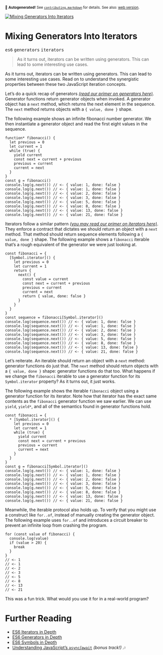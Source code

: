 <sub>&#x1F6A8; <strong>Autogenerated!</strong> See <a href="https://github.com/ponyfoo/articles/tree/noindex/contributing.markdown"><code>contributing.markdown</code></a> for details. See also: <a href="https://ponyfoo.com/articles/iterators-as-generators">web version</a>.</sub>

<a href="https://ponyfoo.com/articles/iterators-as-generators"><div><img src="https://i.imgur.com/YqpTJGF.jpg" alt="Mixing Generators Into Iterators"></div></a>

<h1>Mixing Generators Into Iterators</h1>

<p><kbd>es6</kbd> <kbd>generators</kbd> <kbd>iterators</kbd></p>

<blockquote><p>As it turns out, iterators can be written using generators. This can lead to some interesting use cases.</p>
</blockquote>

<div><p>As it turns out, iterators can be written using generators. This can lead to some interesting use cases. Read on to understand the synergistic properties between these two JavaScript iteration concepts.</p></div>

<blockquote></blockquote>

<div><p>Let&#x2019;s do a quick recap of generators <em><a href="https://ponyfoo.com/articles/es6-generators-in-depth" aria-label="ES6 Generators in Depth on Pony Foo">(read our primer on generators here)</a></em>. Generator functions return generator objects when invoked. A generator object has a <code class="md-code md-code-inline">next</code> method, which returns the next element in the sequence. The <code class="md-code md-code-inline">next</code> method returns objects with a <code class="md-code md-code-inline">{ value, done }</code> shape.</p> <p>The following example shows an infinite fibonacci number generator. We then instantiate a generator object and read the first eight values in the sequence.</p> <pre class="md-code-block"><code class="md-code md-lang-javascript"><span class="md-code-function"><span class="md-code-keyword">function</span>* <span class="md-code-title">fibonacci</span><span class="md-code-params">()</span> </span>{
  <span class="md-code-keyword">let</span> previous = <span class="md-code-number">0</span>
  <span class="md-code-keyword">let</span> current = <span class="md-code-number">1</span>
  <span class="md-code-keyword">while</span> (<span class="md-code-literal">true</span>) {
    <span class="md-code-keyword">yield</span> current
    <span class="md-code-keyword">const</span> next = current + previous
    previous = current
    current = next
  }
}
<span class="md-code-keyword">const</span> g = fibonacci()
<span class="md-code-built_in">console</span>.log(g.next()) <span class="md-code-comment">// &lt;- { value: 1, done: false }</span>
<span class="md-code-built_in">console</span>.log(g.next()) <span class="md-code-comment">// &lt;- { value: 1, done: false }</span>
<span class="md-code-built_in">console</span>.log(g.next()) <span class="md-code-comment">// &lt;- { value: 2, done: false }</span>
<span class="md-code-built_in">console</span>.log(g.next()) <span class="md-code-comment">// &lt;- { value: 3, done: false }</span>
<span class="md-code-built_in">console</span>.log(g.next()) <span class="md-code-comment">// &lt;- { value: 5, done: false }</span>
<span class="md-code-built_in">console</span>.log(g.next()) <span class="md-code-comment">// &lt;- { value: 8, done: false }</span>
<span class="md-code-built_in">console</span>.log(g.next()) <span class="md-code-comment">// &lt;- { value: 13, done: false }</span>
<span class="md-code-built_in">console</span>.log(g.next()) <span class="md-code-comment">// &lt;- { value: 21, done: false }</span>
</code></pre></div>

<div><p>Iterators follow a similar pattern <em><a href="https://ponyfoo.com/articles/es6-iterators-in-depth" aria-label="ES6 Iterators in Depth on Pony Foo">(you may read our primer on iterators here)</a></em>. They enforce a contract that dictates we should return an object with a <code class="md-code md-code-inline">next</code> method. That method should return sequence elements following a <code class="md-code md-code-inline">{ value, done }</code> shape. The following example shows a <code class="md-code md-code-inline">fibonacci</code> iterable that&#x2019;s a rough equivalent of the generator we were just looking at.</p> <pre class="md-code-block"><code class="md-code md-lang-javascript"><span class="md-code-keyword">const</span> fibonacci = {
  [Symbol.iterator]() {
    <span class="md-code-keyword">let</span> previous = <span class="md-code-number">0</span>
    <span class="md-code-keyword">let</span> current = <span class="md-code-number">1</span>
    <span class="md-code-keyword">return</span> {
      next() {
        <span class="md-code-keyword">const</span> value = current
        <span class="md-code-keyword">const</span> next = current + previous
        previous = current
        current = next
        <span class="md-code-keyword">return</span> { value, done: <span class="md-code-literal">false</span> }
      }
    }
  }
}
<span class="md-code-keyword">const</span> sequence = fibonacci[Symbol.iterator]()
<span class="md-code-built_in">console</span>.log(sequence.next()) <span class="md-code-comment">// &lt;- { value: 1, done: false }</span>
<span class="md-code-built_in">console</span>.log(sequence.next()) <span class="md-code-comment">// &lt;- { value: 1, done: false }</span>
<span class="md-code-built_in">console</span>.log(sequence.next()) <span class="md-code-comment">// &lt;- { value: 2, done: false }</span>
<span class="md-code-built_in">console</span>.log(sequence.next()) <span class="md-code-comment">// &lt;- { value: 3, done: false }</span>
<span class="md-code-built_in">console</span>.log(sequence.next()) <span class="md-code-comment">// &lt;- { value: 5, done: false }</span>
<span class="md-code-built_in">console</span>.log(sequence.next()) <span class="md-code-comment">// &lt;- { value: 8, done: false }</span>
<span class="md-code-built_in">console</span>.log(sequence.next()) <span class="md-code-comment">// &lt;- { value: 13, done: false }</span>
<span class="md-code-built_in">console</span>.log(sequence.next()) <span class="md-code-comment">// &lt;- { value: 21, done: false }</span>
</code></pre> <p>Let&#x2019;s reiterate. An iterable should return an object with a <code class="md-code md-code-inline">next</code> method: generator functions do just that. The <code class="md-code md-code-inline">next</code> method should return objects with a <code class="md-code md-code-inline">{ value, done }</code> shape: generator functions do that too. What happens if we change the <code class="md-code md-code-inline">fibonacci</code> iterable to use a generator function for its <code class="md-code md-code-inline">Symbol.iterator</code> property? As it turns out, it just works.</p> <p>The following example shows the iterable <code class="md-code md-code-inline">fibonacci</code> object using a generator function for its iterator. Note how that iterator has the exact same contents as the <code class="md-code md-code-inline">fibonacci</code> generator function we saw earlier. We can use <code class="md-code md-code-inline">yield</code>, <code class="md-code md-code-inline">yield*</code>, and all of the semantics found in generator functions hold.</p> <pre class="md-code-block"><code class="md-code md-lang-javascript"><span class="md-code-keyword">const</span> fibonacci = {
  * [Symbol.iterator]() {
    <span class="md-code-keyword">let</span> previous = <span class="md-code-number">0</span>
    <span class="md-code-keyword">let</span> current = <span class="md-code-number">1</span>
    <span class="md-code-keyword">while</span> (<span class="md-code-literal">true</span>) {
      <span class="md-code-keyword">yield</span> current
      <span class="md-code-keyword">const</span> next = current + previous
      previous = current
      current = next
    }
  }
}
<span class="md-code-keyword">const</span> g = fibonacci[Symbol.iterator]()
<span class="md-code-built_in">console</span>.log(g.next()) <span class="md-code-comment">// &lt;- { value: 1, done: false }</span>
<span class="md-code-built_in">console</span>.log(g.next()) <span class="md-code-comment">// &lt;- { value: 1, done: false }</span>
<span class="md-code-built_in">console</span>.log(g.next()) <span class="md-code-comment">// &lt;- { value: 2, done: false }</span>
<span class="md-code-built_in">console</span>.log(g.next()) <span class="md-code-comment">// &lt;- { value: 3, done: false }</span>
<span class="md-code-built_in">console</span>.log(g.next()) <span class="md-code-comment">// &lt;- { value: 5, done: false }</span>
<span class="md-code-built_in">console</span>.log(g.next()) <span class="md-code-comment">// &lt;- { value: 8, done: false }</span>
<span class="md-code-built_in">console</span>.log(g.next()) <span class="md-code-comment">// &lt;- { value: 13, done: false }</span>
<span class="md-code-built_in">console</span>.log(g.next()) <span class="md-code-comment">// &lt;- { value: 21, done: false }</span>
</code></pre> <p>Meanwhile, the iterable protocol also holds up. To verify that you might use a construct like <code class="md-code md-code-inline">for..of</code>, instead of manually creating the generator object. The following example uses <code class="md-code md-code-inline">for..of</code> and introduces a circuit breaker to prevent an infinite loop from crashing the program.</p> <pre class="md-code-block"><code class="md-code md-lang-javascript"><span class="md-code-keyword">for</span> (<span class="md-code-keyword">const</span> value of fibonacci) {
  <span class="md-code-built_in">console</span>.log(value)
  <span class="md-code-keyword">if</span> (value &gt; <span class="md-code-number">20</span>) {
    <span class="md-code-keyword">break</span>
  }
}
<span class="md-code-comment">// &lt;- 1</span>
<span class="md-code-comment">// &lt;- 1</span>
<span class="md-code-comment">// &lt;- 2</span>
<span class="md-code-comment">// &lt;- 3</span>
<span class="md-code-comment">// &lt;- 5</span>
<span class="md-code-comment">// &lt;- 8</span>
<span class="md-code-comment">// &lt;- 13</span>
<span class="md-code-comment">// &lt;- 21</span>
</code></pre> <p>This was a fun trick. What would you use it for in a real-world program?</p> <h1 id="further-reading">Further Reading</h1> <ul> <li><a href="https://ponyfoo.com/articles/es6-iterators-in-depth" aria-label="ES6 Iterators in Depth on Pony Foo">ES6 Iterators in Depth</a></li> <li><a href="https://ponyfoo.com/articles/es6-generators-in-depth" aria-label="ES6 Generators in Depth on Pony Foo">ES6 Generators in Depth</a></li> <li><a href="https://ponyfoo.com/articles/es6-symbols-in-depth" aria-label="ES6 Symbols in Depth on Pony Foo">ES6 Symbols in Depth</a></li> <li><a href="https://ponyfoo.com/articles/understanding-javascript-async-await" aria-label="Understanding JavaScript&apos;s async await on Pony Foo">Understanding JavaScript&#x2019;s <code class="md-code md-code-inline">async</code>/<code class="md-code md-code-inline">await</code></a> <em>(bonus track!) &#x1F3B6;</em></li> </ul></div>
